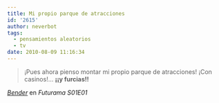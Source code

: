 ```yaml
---
title: Mi propio parque de atracciones
id: '2615'
author: neverbot
tags:
  - pensamientos aleatorios
  - tv
date: 2010-08-09 11:16:34
---
```


> ¡Pues ahora pienso montar mi propio parque de atracciones! ¡Con casinos!... **¡¡y furcias!!**

[_Bender_](https://neverbot.com/cinco-personajes-de-series-de-ficcion-que-hubiese-querido-ser-dos-bender/) en _Futurama S01E01_
